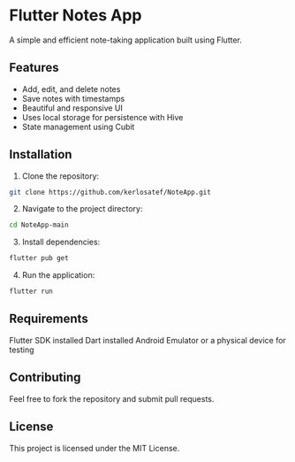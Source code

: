 # Flutter Notes App

A simple and efficient note-taking application built using Flutter.

## Features

- Add, edit, and delete notes  
- Save notes with timestamps  
- Beautiful and responsive UI  
- Uses local storage for persistence with Hive  
- State management using Cubit  


## Installation

1. Clone the repository:  
```sh
git clone https://github.com/kerlosatef/NoteApp.git
```
2. Navigate to the project directory:
```sh
cd NoteApp-main
```
3. Install dependencies:
```sh
flutter pub get
```
4. Run the application:
```sh
flutter run
```

## Requirements
Flutter SDK installed
Dart installed
Android Emulator or a physical device for testing

## Contributing
Feel free to fork the repository and submit pull requests.

## License
This project is licensed under the MIT License.



